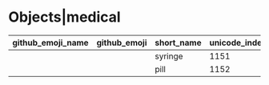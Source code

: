 # Objects|medical

|github_emoji_name|github_emoji|short_name|unicode_index|
|---|---|---|---|
|||syringe|1151|
|||pill|1152|

